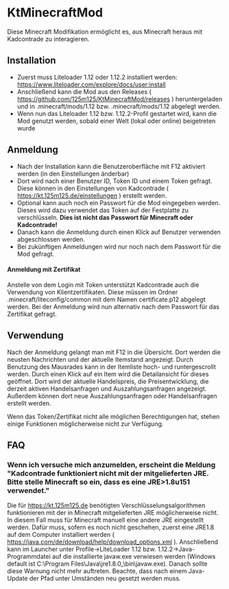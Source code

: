 # KtMinecraftMod
Diese Minecraft Modifikation ermöglicht es, aus Minecraft heraus mit Kadcontrade zu interagieren.

## Installation
- Zuerst muss Liteloader 1.12 oder 1.12.2 installiert werden: https://www.liteloader.com/explore/docs/user:install
- Anschließend kann die Mod aus den Releases ( https://github.com/125m125/KtMinecraftMod/releases ) heruntergeladen und in .minecraft/mods/1.12 bzw. .minecraft/mods/1.12 abgelegt werden.
- Wenn nun das Liteloader 1.12 bzw. 1.12.2-Profil gestartet wird, kann die Mod genutzt werden, sobald einer Welt (lokal oder online) beigetreten wurde

## Anmeldung
- Nach der Installation kann die Benutzeroberfläche mit F12 aktiviert werden (in den Einstellungen änderbar)
- Dort wird nach einer Benutzer ID, Token ID und einem Token gefragt. Diese können in den Einstellungen von Kadcontrade ( https://kt.125m125.de/einstellungen ) erstellt werden.
- Optional kann auch noch ein Passwort für die Mod eingegeben werden. Dieses wird dazu verwendet das Token auf der Festplatte zu verschlüsseln. **Dies ist nicht das Passwort für Minecraft oder Kadcontrade!**
- Danach kann die Anmeldung durch einen Klick auf Benutzer verwenden abgeschlossen werden.
- Bei zukünftigen Anmeldungen wird nur noch nach dem Passwort für die Mod gefragt.

#### Anmeldung mit Zertifikat
Anstelle von dem Login mit Token unterstützt Kadcontrade auch die Verwendung von Klientzertifikaten.
Diese müssen im Ordner .minecraft/liteconfig/common mit dem Namen certificate.p12 abgelegt werden.
Bei der Anmeldung wird nun alternativ nach dem Passwort für das Zertifikat gefragt.

## Verwendung
Nach der Anmeldung gelangt man mit F12 in die Übersicht.
Dort werden die neusten Nachrichten und der aktuelle Itemstand angezeigt.
Durch Benutzung des Mausrades kann in der Itemliste hoch- und runtergescrollt werden.
Durch einen Klick auf ein Item wird die Detailansicht für dieses geöffnet.
Dort wird der aktuelle Handelspreis, die Preisentwicklung, die derzeit aktiven Handelsanfragen und Auszahlungsanfragen angezeigt.
Außerdem können dort neue Auszahlungsanfragen oder Handelsanfragen erstellt werden.

Wenn das Token/Zertifikat nicht alle möglichen Berechtigungen hat, stehen einige Funktionen möglicherweise nicht zur Verfügung.



## FAQ
### Wenn ich versuche mich anzumelden, erscheint die Meldung "Kadcontrade funktioniert nicht mit der mitgelieferten JRE. Bitte stelle Minecraft so ein, dass es eine JRE>1.8u151 verwendet."
Die für https://kt.125m125.de benötigten Verschlüsselungsalgorithmen funktionieren mit der in Minecraft mitgelieferten JRE möglicherweise nicht.
In diesem Fall muss für Minecraft manuell eine andere JRE eingestellt werden.
Dafür muss, sofern es noch nicht geschehen, zuerst eine JRE1.8 auf dem Computer installiert werden ( https://java.com/de/download/help/download_options.xml ).
Anschließend kann im Launcher unter Profile->LiteLoader 1.12 bzw. 1.12.2->Java-Programmdatei auf die installierte javaw.exe verwiesen werden (Windows default ist C:\Program Files\Java\jre1.8.0_<Version>\bin\javaw.exe).
Danach sollte diese Warnung nicht mehr auftreten.
Beachte, dass nach einem Java-Update der Pfad unter Umständen neu gesetzt werden muss.
